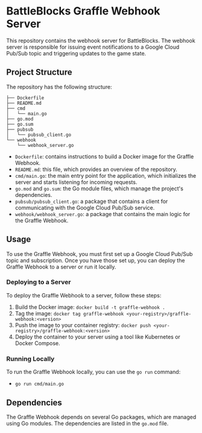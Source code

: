 # BattleBlocks Graffle Webhook Server

This repository contains the webhook server for BattleBlocks. The webhook server is responsible for issuing event notifications to a Google Cloud Pub/Sub topic and triggering updates to the game state.

## Project Structure

The repository has the following structure:

    ├── Dockerfile
    ├── README.md
    ├── cmd
    │   └── main.go
    ├── go.mod
    ├── go.sum
    ├── pubsub
    │   └── pubsub_client.go
    └── webhook
        └── webhook_server.go

- `Dockerfile`: contains instructions to build a Docker image for the Graffle Webhook.
- `README.md`: this file, which provides an overview of the repository.
- `cmd/main.go`: the main entry point for the application, which initializes the server and starts listening for incoming requests.
- `go.mod` and `go.sum`: the Go module files, which manage the project's dependencies.
- `pubsub/pubsub_client.go`: a package that contains a client for communicating with the Google Cloud Pub/Sub service.
- `webhook/webhook_server.go`: a package that contains the main logic for the Graffle Webhook.

## Usage

To use the Graffle Webhook, you must first set up a Google Cloud Pub/Sub topic and subscription. Once you have those set up, you can deploy the Graffle Webhook to a server or run it locally.

### Deploying to a Server

To deploy the Graffle Webhook to a server, follow these steps:

1. Build the Docker image: `docker build -t graffle-webhook .`
2. Tag the image: `docker tag graffle-webhook <your-registry>/graffle-webhook:<version>`
3. Push the image to your container registry: `docker push <your-registry>/graffle-webhook:<version>`
4. Deploy the container to your server using a tool like Kubernetes or Docker Compose.

### Running Locally

To run the Graffle Webhook locally, you can use the `go run` command:

- `go run cmd/main.go`

## Dependencies

The Graffle Webhook depends on several Go packages, which are managed using Go modules. The dependencies are listed in the `go.mod` file.
